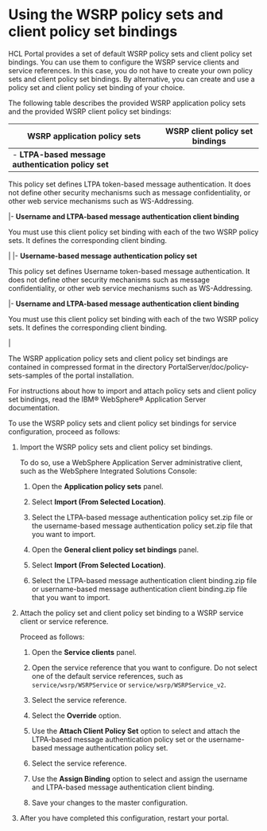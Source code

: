 # Using the WSRP policy sets and client policy set bindings

HCL Portal provides a set of default WSRP policy sets and client policy set bindings. You can use them to configure the WSRP service clients and service references. In this case, you do not have to create your own policy sets and client policy set bindings. By alternative, you can create and use a policy set and client policy set binding of your choice.

The following table describes the provided WSRP application policy sets and the provided WSRP client policy set bindings:

|WSRP application policy sets|WSRP client policy set bindings|
|----------------------------|-------------------------------|
|-   **LTPA-based message authentication policy set**

This policy set defines LTPA token-based message authentication. It does not define other security mechanisms such as message confidentiality, or other web service mechanisms such as WS-Addressing.


|-   **Username and LTPA-based message authentication client binding**

You must use this client policy set binding with each of the two WSRP policy sets. It defines the corresponding client binding.


|
|-   **Username-based message authentication policy set**

This policy set defines Username token-based message authentication. It does not define other security mechanisms such as message confidentiality, or other web service mechanisms such as WS-Addressing.


|-   **Username and LTPA-based message authentication client binding**

You must use this client policy set binding with each of the two WSRP policy sets. It defines the corresponding client binding.


|

The WSRP application policy sets and client policy set bindings are contained in compressed format in the directory PortalServer/doc/policy-sets-samples of the portal installation.

For instructions about how to import and attach policy sets and client policy set bindings, read the IBM® WebSphere® Application Server documentation.

To use the WSRP policy sets and client policy set bindings for service configuration, proceed as follows:

1.  Import the WSRP policy sets and client policy set bindings.

    To do so, use a WebSphere Application Server administrative client, such as the WebSphere Integrated Solutions Console:

    1.  Open the **Application policy sets** panel.

    2.  Select **Import \(From Selected Location\)**.

    3.  Select the LTPA-based message authentication policy set.zip file or the username-based message authentication policy set.zip file that you want to import.

    4.  Open the **General client policy set bindings** panel.

    5.  Select **Import \(From Selected Location\)**.

    6.  Select the LTPA-based message authentication client binding.zip file or username-based message authentication client binding.zip file that you want to import.

2.  Attach the policy set and client policy set binding to a WSRP service client or service reference.

    Proceed as follows:

    1.  Open the **Service clients** panel.

    2.  Open the service reference that you want to configure. Do not select one of the default service references, such as `service/wsrp/WSRPService` or `service/wsrp/WSRPService_v2`.

    3.  Select the service reference.

    4.  Select the **Override** option.

    5.  Use the **Attach Client Policy Set** option to select and attach the LTPA-based message authentication policy set or the username-based message authentication policy set.

    6.  Select the service reference.

    7.  Use the **Assign Binding** option to select and assign the username and LTPA-based message authentication client binding.

    8.  Save your changes to the master configuration.

3.  After you have completed this configuration, restart your portal.




